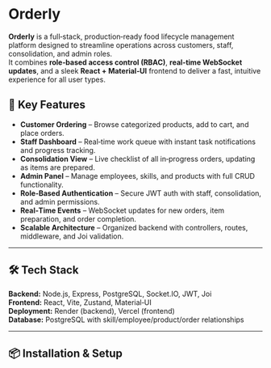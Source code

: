 # Orderly

**Orderly** is a full‑stack, production‑ready food lifecycle management platform designed to streamline operations across customers, staff, consolidation, and admin roles.  
It combines **role‑based access control (RBAC)**, **real‑time WebSocket updates**, and a sleek **React + Material‑UI** frontend to deliver a fast, intuitive experience for all user types.

## 🚀 Key Features
- **Customer Ordering** – Browse categorized products, add to cart, and place orders.
- **Staff Dashboard** – Real‑time work queue with instant task notifications and progress tracking.
- **Consolidation View** – Live checklist of all in‑progress orders, updating as items are prepared.
- **Admin Panel** – Manage employees, skills, and products with full CRUD functionality.
- **Role‑Based Authentication** – Secure JWT auth with staff, consolidation, and admin permissions.
- **Real‑Time Events** – WebSocket updates for new orders, item preparation, and order completion.
- **Scalable Architecture** – Organized backend with controllers, routes, middleware, and Joi validation.

---

## 🛠 Tech Stack

**Backend:** Node.js, Express, PostgreSQL, Socket.IO, JWT, Joi  
**Frontend:** React, Vite, Zustand, Material‑UI  
**Deployment:** Render (backend), Vercel (frontend)  
**Database:** PostgreSQL with skill/employee/product/order relationships

---

## 📦 Installation & Setup
